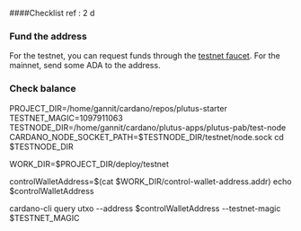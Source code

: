 ####Checklist ref : 2 d
### Fund the address
For the testnet, you can request funds through the [testnet faucet](https://developers.cardano.org/docs/integrate-cardano/testnet-faucet).
For the mainnet, send some ADA to the address.

### Check balance

PROJECT_DIR=/home/gannit/cardano/repos/plutus-starter
TESTNET_MAGIC=1097911063
TESTNODE_DIR=/home/gannit/cardano/plutus-apps/plutus-pab/test-node
CARDANO_NODE_SOCKET_PATH=$TESTNODE_DIR/testnet/node.sock
cd $TESTNODE_DIR

WORK_DIR=$PROJECT_DIR/deploy/testnet

controlWalletAddress=$(cat $WORK_DIR/control-wallet-address.addr)
echo $controlWalletAddress

cardano-cli query utxo --address $controlWalletAddress --testnet-magic $TESTNET_MAGIC
